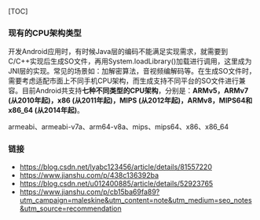 

[TOC]

### 现有的CPU架构类型

开发Android应用时，有时候Java层的编码不能满足实现需求，就需要到C/C++实现后生成SO文件，再用System.loadLibrary()加载进行调用，这里成为JNI层的实现。常见的场景如：加解密算法，音视频编解码等。在生成SO文件时，需要考虑适配市面上不同手机CPU架构，而生成支持不同平台的SO文件进行兼容。目前Android共支持**七种不同类型的CPU架构**，分别是：**ARMv5，ARMv7 (从2010年起)，x86 (从2011年起)，MIPS (从2012年起)，ARMv8，MIPS64和x86_64 (从2014年起)**。

armeabi、armeabi-v7a、arm64-v8a、mips、mips64、x86、x86_64



### 链接

- https://blog.csdn.net/lyabc123456/article/details/81557220
- https://www.jianshu.com/p/438c136392ba
- https://blog.csdn.net/u012400885/article/details/52923765
- https://www.jianshu.com/p/cb15ba69fa89?utm_campaign=maleskine&utm_content=note&utm_medium=seo_notes&utm_source=recommendation